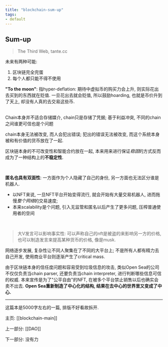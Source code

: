 ```yaml
---
title: "blockchain-sum-up"
tags:
- default
---
```


## Sum-up

> The Third Web, tante.cc

未来有两种可能:

1. 区块链完全完蛋
2. 每个人都只能不得不使用



 **"To the moon"**: 指hyper-deflation: 期待中虚拟币的购买力会上升, 则实际花出去买到的东西就在贬值. 一旦花出去就会贬值, 所以鼓励hoarding, 也就是币价升到了天上, 却没有人真的去交易这些币.

<br>
Chain本身并不适合存储媒介, chain只是存储了凭据; 基于利益冲突, 不同的chain之间谁更可信也是个问题

chain本身无法被改变, 而人会犯出错误; 犯出的错误无法被改变, 而这个系统本身被和有价值的货币放在了一起.

区块链本身的不可改变性和智能合约放在一起, 本来用来进行保证*稳固*的方式反而成为了一种结构上的**不稳定性**.

<br>

**匿名也具有双面性**: 一方面作为个人隐藏了自己的身份, 另一方面也无法区分谁是机器人.

- 以NFT来说, 一旦NFT平台开始变得流行, 就会开始有大量交易机器人, 进而拖慢*整个网络*的交易速度;
- 本来scalability是个问题, 引入无监管和匿名以后产生了更多问题, 压榨普通使用者的空间

<br>

> 大V发言可以影响事实性: 可以声称自己的nft是被盗的来影响另一方的价格, 也可以制造发言来提高某种货币的价格, 像是musk.



网络逐步发展, 复杂性让不同人聚集在了不同的大平台上; 不是所有人都有精力去自己开发, 使用商业平台则逐渐产生了critical mass.

由于区块链本身的信任度问题和容易受到垃圾信息的攻击, 类似Open Sea的公司不仅仅负责当chain parser, 还要负责当chain interpreter, 进行判断哪些信息可信的权威. 本来宣传是为了"公平自由"的NFT, 在被多个平台禁止销售以后也确实会卖不出去. **Open Sea重新制造了中心化的结构, 结果在去中心的世界里又变成了中心.**



---

这篇本是5000字左右的一篇, 排版不好看故拆开.

主页: [[blockchain-main]]

上一部分: [[DAO]]

下一部分: 没有力